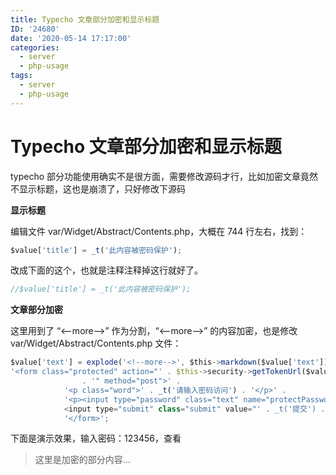 ```yaml
---
title: Typecho 文章部分加密和显示标题
ID: '24680'
date: '2020-05-14 17:17:00'
categories:
  - server
  - php-usage
tags:
  - server
  - php-usage
---
```


# Typecho 文章部分加密和显示标题

typecho 部分功能使用确实不是很方面，需要修改源码才行，比如加密文章竟然不显示标题，这也是崩溃了，只好修改下源码

**显示标题**

编辑文件 var/Widget/Abstract/Contents.php，大概在 744 行左右，找到：

``` js 
$value['title'] = _t('此内容被密码保护');
```

改成下面的这个，也就是注释注释掉这行就好了。

``` js 
//$value['title'] = _t('此内容被密码保护'); 
```

**文章部分加密**

这里用到了 “<--more-->” 作为分割，“<--more-->” 的内容加密，也是修改 var/Widget/Abstract/Contents.php 文件：

``` js 
$value['text'] = explode('<!--more-->', $this->markdown($value['text']))[0]. //前面是新增的部分代码
'<form class="protected" action="' . $this->security->getTokenUrl($value['permalink'])
                . '" method="post">' .
            '<p class="word">' . _t('请输入密码访问') . '</p>' .
            '<p><input type="password" class="text" name="protectPassword" />
            <input type="submit" class="submit" value="' . _t('提交') . '" /></p>' .
            '</form>';
```

下面是演示效果，输入密码：123456，查看

> 这里是加密的部分内容...
 
 
 
 
 
 
 
 
 
 
 
 
 
 
 
 
 
 
 
 
 
 
 
